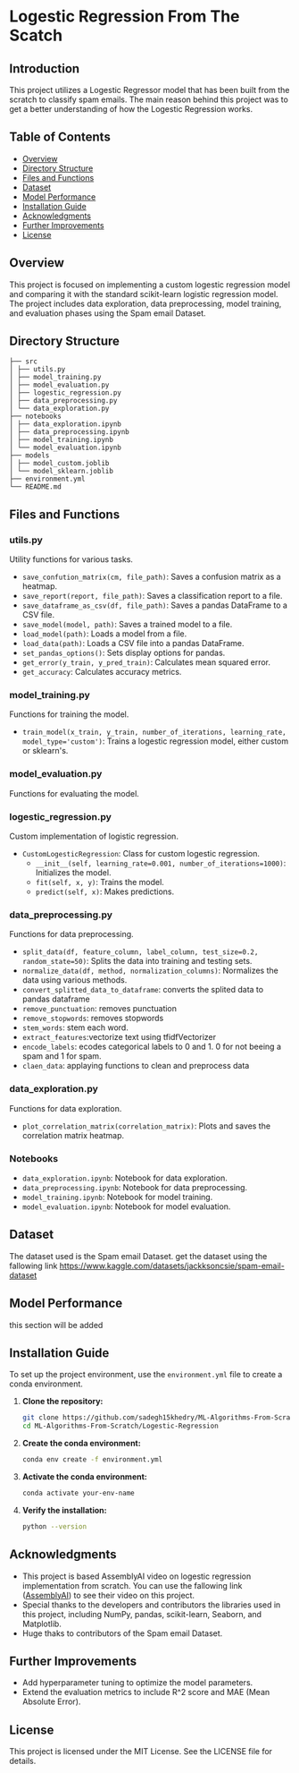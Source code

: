 # Logestic Regression From The Scatch


## Introduction

This project utilizes a Logestic Regressor model that has been built from the scratch to classify spam emails. The main reason behind this project was to get a better understanding of how the Logestic Regression works.

## Table of Contents

- [Overview](#overview)
- [Directory Structure](#directory-structure)
- [Files and Functions](#files-and-functions)
- [Dataset](#dataset)
- [Model Performance](#model-performance)
- [Installation Guide](#installation-guide)
- [Acknowledgments](#acknowledgments)
- [Further Improvements](#further-improvements)
- [License](#license)

## Overview

This project is focused on implementing a custom logestic regression model and comparing it with the standard scikit-learn logistic  regression model. The project includes data exploration, data preprocessing, model training, and evaluation phases using the Spam email Dataset.

## Directory Structure
```
├── src
│ ├── utils.py
│ ├── model_training.py
│ ├── model_evaluation.py
│ ├── logestic_regression.py
│ ├── data_preprocessing.py
│ └── data_exploration.py
├── notebooks
│ ├── data_exploration.ipynb
│ ├── data_preprocessing.ipynb
│ ├── model_training.ipynb
│ └── model_evaluation.ipynb
├── models
│ ├── model_custom.joblib
│ └── model_sklearn.joblib
├── environment.yml
└── README.md
```
## Files and Functions

### utils.py

Utility functions for various tasks.

- `save_confution_matrix(cm, file_path)`: Saves a confusion matrix as a heatmap.
- `save_report(report, file_path)`: Saves a classification report to a file.
- `save_dataframe_as_csv(df, file_path)`: Saves a pandas DataFrame to a CSV file.
- `save_model(model, path)`: Saves a trained model to a file.
- `load_model(path)`: Loads a model from a file.
- `load_data(path)`: Loads a CSV file into a pandas DataFrame.
- `set_pandas_options()`: Sets display options for pandas.
- `get_error(y_train, y_pred_train)`: Calculates mean squared error.
-  `get_accuracy`: Calculates accuracy metrics.

### model_training.py

Functions for training the model.

- `train_model(x_train, y_train, number_of_iterations, learning_rate, model_type='custom')`: Trains a logestic regression model, either custom or sklearn's.

### model_evaluation.py

Functions for evaluating the model.



### logestic_regression.py

Custom implementation of logistic  regression.

- `CustomLogesticRegression`: Class for custom logestic regression.
  - `__init__(self, learning_rate=0.001, number_of_iterations=1000)`: Initializes the model.
  - `fit(self, x, y)`: Trains the model.
  - `predict(self, x)`: Makes predictions.
    

### data_preprocessing.py

Functions for data preprocessing.

- `split_data(df, feature_column, label_column, test_size=0.2, random_state=50)`: Splits the data into training and testing sets.
- `normalize_data(df, method, normalization_columns)`: Normalizes the data using various methods.
- `convert_splitted_data_to_dataframe`: converts the splited data to pandas dataframe
- `remove_punctuation`:  removes punctuation
- `remove_stopwords`: removes stopwords
- `stem_words`: stem each word.
- `extract_features`:vectorize text using tfidfVectorizer
- `encode_labels`: ecodes categorical labels to 0 and 1. 0 for not beeing a spam and 1 for spam.
- `claen_data`: applaying functions to clean and preprocess data

### data_exploration.py

Functions for data exploration.

- `plot_correlation_matrix(correlation_matrix)`: Plots and saves the  correlation matrix heatmap.

### Notebooks

- `data_exploration.ipynb`: Notebook for data exploration.
- `data_preprocessing.ipynb`: Notebook for data preprocessing.
- `model_training.ipynb`: Notebook for model training.
- `model_evaluation.ipynb`: Notebook for model evaluation.

## Dataset

The dataset used is the Spam email Dataset. get the dataset using the fallowing link https://www.kaggle.com/datasets/jackksoncsie/spam-email-dataset

## Model Performance

this section will be added

## Installation Guide

To set up the project environment, use the `environment.yml` file to create a conda environment.

1. **Clone the repository:**

    ```bash
    git clone https://github.com/sadegh15khedry/ML-Algorithms-From-Scratch.git
    cd ML-Algorithms-From-Scratch/Logestic-Regression
    ```

2. **Create the conda environment:**

    ```bash
    conda env create -f environment.yml
    ```

3. **Activate the conda environment:**

    ```bash
    conda activate your-env-name
    ```

4. **Verify the installation:**

    ```bash
    python --version
    ```


## Acknowledgments

- This project is based AssemblyAI video on logestic regression implementation from scratch. You can use the fallowing link ([AssemblyAI](https://www.youtube.com/watch?v=YYEJ_GUguHw&list=PLcWfeUsAys2k_xub3mHks85sBHZvg24Jd&index=4)) to see their video on this project. 
- Special thanks to the developers and contributors the libraries used in this project, including NumPy, pandas, scikit-learn, Seaborn, and Matplotlib.
- Huge thaks to contributors of the  Spam email Dataset.

## Further Improvements

- Add hyperparameter tuning to optimize the model parameters.
- Extend the evaluation metrics to include R^2 score and MAE (Mean Absolute Error).

  
## License
This project is licensed under the MIT License. See the LICENSE file for details.


